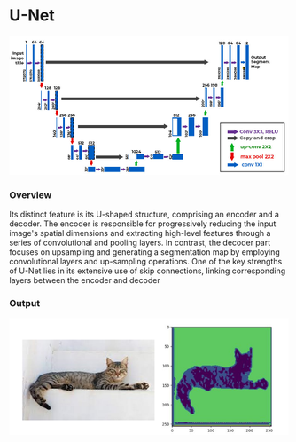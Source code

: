 # U-Net
![](/Assets/Images/unet.jpg)
### Overview
Its distinct feature is its U-shaped structure, comprising an encoder and a decoder. The encoder is responsible for progressively reducing the input image's spatial dimensions and extracting high-level features through a series of convolutional and pooling layers. In contrast, the decoder part focuses on upsampling and generating a segmentation map by employing convolutional layers and up-sampling operations. One of the key strengths of U-Net lies in its extensive use of skip connections, linking corresponding layers between the encoder and decoder
### Output
![](/Assets/Images/UNet_output.png)